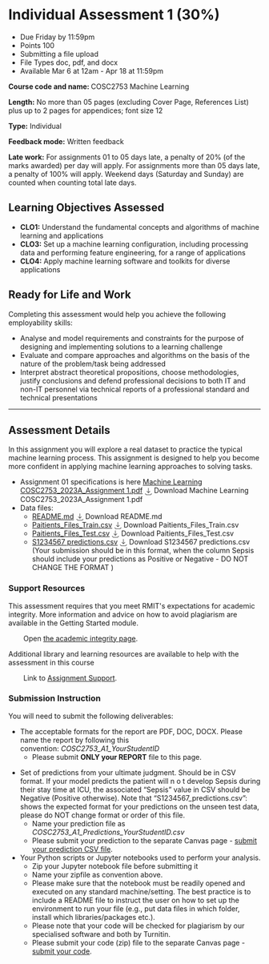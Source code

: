 <div id="assignment_show" class="assignment content_underline_links">
    <!--Student View-->
    <div class="assignment-title">
      <div class="title-content">
        <h1 class="title">
          Individual Assessment 1 (30%)
        </h1>
      </div>
    </div>
    
<ul class="student-assignment-overview">
  <li>
    <span class="title">Due</span>
    <span class="value">
          <span class="date_text">
                <span class="display_date">Friday</span> by 
                <span class="display_time">11:59pm</span>
          </span><!--
        --></span>
  </li>
  <li>
    <span class="title">Points</span>
    <span class="value">100</span>
  </li>
    <li>
      <span class="title">Submitting</span>
      <span class="value">a file upload</span>
    </li>
      <li>
        <span class="title">File Types</span>
        <span class="value">doc, pdf, and docx</span>
      </li>
  
  <li>
    <span class="title">Available</span>
    <span class="value">
        Mar 6 at 12am - Apr 18 at 11:59pm
    </span>
  </li>

  <div class="clear"></div>
</ul>

  <div class="clear"></div>


  <div class="clear"></div>



  <div class="description user_content enhanced"><p><strong>Course code and name:&nbsp;</strong>COSC2753 Machine Learning</p>
<p><strong>Length:</strong> No more than 05 pages (excluding Cover Page, References List) plus up to 2 pages for appendices; font size 12</p>
<p><strong>Type:</strong>&nbsp;Individual</p>
<p><strong>Feedback mode:</strong>&nbsp;Written feedback</p>
<p><strong>Late work:</strong> For assignments 01 to 05 days late, a penalty of 20% (of the marks awarded) per day will apply. For assignments more than 05 days late, a penalty of 100% will apply. Weekend days (Saturday and Sunday) are counted when counting total late days.</p>
<h2>Learning Objectives Assessed</h2>
<ul>
<li><strong>CLO1:</strong> Understand the fundamental concepts and algorithms of machine learning and applications</li>
<li><strong>CLO3:</strong> Set up a machine learning configuration, including processing data and performing feature engineering, for a range of applications</li>
<li><strong>CLO4:</strong> Apply machine learning software and toolkits for diverse applications</li>
</ul>
<h2>Ready for Life and Work</h2>
<p>Completing this assessment would help you achieve the following employability skills:</p>
<ul>
<li>Analyse and model requirements and constraints for the purpose of designing and implementing solutions to a learning challenge</li>
<li>Evaluate and compare approaches and algorithms on the basis of the nature of the problem/task being addressed</li>
<li>Interpret abstract theoretical propositions, choose methodologies, justify conclusions and defend professional decisions to both IT and non-IT personnel via technical reports of a professional standard and technical presentations</li>
</ul>
<hr>
<h2>Assessment Details</h2>
<p><span class="fontstyle0">In this assignment you will explore a real dataset to practice the typical machine learning process. This assignment is designed to help you become more confident in applying machine learning approaches to solving tasks. </span></p>
<ul>
<li><span class="fontstyle0"><span>Assignment 01 specifications is here <span class="ally-file-link-holder link_holder"><span class="instructure_file_holder link_holder instructure_file_link_holder"><a class="inline_disabled preview_in_overlay" title="Machine Learning COSC2753_2023A_Assignment 1.pdf" href="https://rmit.instructure.com/courses/118549/files/30196980?wrap=1" target="_blank" data-canvas-previewable="false" data-id="30196980">Machine Learning COSC2753_2023A_Assignment 1.pdf</a><a class="file_download_btn" role="button" download="" style="margin-inline-start: 5px; text-decoration: none;" href="https://rmit.instructure.com/courses/118549/files/30196980/download?download_frd=1" data-id="30196980"><span role="presentation"><svg viewBox="0 0 1920 1920" version="1.1" xmlns="http://www.w3.org/2000/svg" style="width:1em; height:1em; vertical-align:middle; fill:currentColor">
    <path d="M1807.09271,1482.47718 L1886.82918,1562.43953 L1531.51624,1917.75247 L355.346824,1917.75247 L0.0338823529,1562.43953 L79.8832941,1482.47718 L402.104471,1804.81129 L1484.75859,1804.81129 L1807.09271,1482.47718 Z M997.677176,-0.0338823529 L997.677176,1166.98729 L1352.99012,811.674353 L1432.95247,891.523765 L941.093647,1383.15671 L449.460706,891.523765 L529.423059,811.674353 L884.736,1166.98729 L884.736,-0.0338823529 L997.677176,-0.0338823529 Z" stroke="none" stroke-width="1" fill-rule="evenodd"></path>
</svg>
</span><span class="screenreader-only">Download Machine Learning COSC2753_2023A_Assignment 1.pdf</span></a></span></span>&nbsp;</span></span></li>
<li>Data files:
<ul>
<li><span class="ally-file-link-holder link_holder"><span class="instructure_file_holder link_holder instructure_file_link_holder"><a class="inline_disabled" title="README.md" href="https://rmit.instructure.com/courses/118549/files/29567024?wrap=1" target="_blank" data-canvas-previewable="false" data-api-endpoint="https://rmit.instructure.com/api/v1/courses/118549/files/29567024" data-api-returntype="File" data-id="29567024">README.md</a><a class="file_download_btn" role="button" download="" style="margin-inline-start: 5px; text-decoration: none;" href="https://rmit.instructure.com/courses/118549/files/29567024/download?download_frd=1" data-id="29567024"><span role="presentation"><svg viewBox="0 0 1920 1920" version="1.1" xmlns="http://www.w3.org/2000/svg" style="width:1em; height:1em; vertical-align:middle; fill:currentColor">
    <path d="M1807.09271,1482.47718 L1886.82918,1562.43953 L1531.51624,1917.75247 L355.346824,1917.75247 L0.0338823529,1562.43953 L79.8832941,1482.47718 L402.104471,1804.81129 L1484.75859,1804.81129 L1807.09271,1482.47718 Z M997.677176,-0.0338823529 L997.677176,1166.98729 L1352.99012,811.674353 L1432.95247,891.523765 L941.093647,1383.15671 L449.460706,891.523765 L529.423059,811.674353 L884.736,1166.98729 L884.736,-0.0338823529 L997.677176,-0.0338823529 Z" stroke="none" stroke-width="1" fill-rule="evenodd"></path>
</svg>
</span><span class="screenreader-only">Download README.md</span></a></span></span>&nbsp;</li>
<li><span class="ally-file-link-holder link_holder"><span class="instructure_file_holder link_holder instructure_file_link_holder"><a class="inline_disabled preview_in_overlay" title="Paitients_Files_Train.csv" href="https://rmit.instructure.com/courses/118549/files/29567026?wrap=1" target="_blank" data-canvas-previewable="false" data-api-endpoint="https://rmit.instructure.com/api/v1/courses/118549/files/29567026" data-api-returntype="File" data-id="29567026">Paitients_Files_Train.csv</a><a class="file_download_btn" role="button" download="" style="margin-inline-start: 5px; text-decoration: none;" href="https://rmit.instructure.com/courses/118549/files/29567026/download?download_frd=1" data-id="29567026"><span role="presentation"><svg viewBox="0 0 1920 1920" version="1.1" xmlns="http://www.w3.org/2000/svg" style="width:1em; height:1em; vertical-align:middle; fill:currentColor">
    <path d="M1807.09271,1482.47718 L1886.82918,1562.43953 L1531.51624,1917.75247 L355.346824,1917.75247 L0.0338823529,1562.43953 L79.8832941,1482.47718 L402.104471,1804.81129 L1484.75859,1804.81129 L1807.09271,1482.47718 Z M997.677176,-0.0338823529 L997.677176,1166.98729 L1352.99012,811.674353 L1432.95247,891.523765 L941.093647,1383.15671 L449.460706,891.523765 L529.423059,811.674353 L884.736,1166.98729 L884.736,-0.0338823529 L997.677176,-0.0338823529 Z" stroke="none" stroke-width="1" fill-rule="evenodd"></path>
</svg>
</span><span class="screenreader-only">Download Paitients_Files_Train.csv</span></a></span></span>&nbsp;</li>
<li><span class="ally-file-link-holder link_holder"><span class="instructure_file_holder link_holder instructure_file_link_holder"><a class="inline_disabled preview_in_overlay" title="Paitients_Files_Test.csv" href="https://rmit.instructure.com/courses/118549/files/29567027?wrap=1" target="_blank" data-canvas-previewable="false" data-api-endpoint="https://rmit.instructure.com/api/v1/courses/118549/files/29567027" data-api-returntype="File" data-id="29567027">Paitients_Files_Test.csv</a><a class="file_download_btn" role="button" download="" style="margin-inline-start: 5px; text-decoration: none;" href="https://rmit.instructure.com/courses/118549/files/29567027/download?download_frd=1" data-id="29567027"><span role="presentation"><svg viewBox="0 0 1920 1920" version="1.1" xmlns="http://www.w3.org/2000/svg" style="width:1em; height:1em; vertical-align:middle; fill:currentColor">
    <path d="M1807.09271,1482.47718 L1886.82918,1562.43953 L1531.51624,1917.75247 L355.346824,1917.75247 L0.0338823529,1562.43953 L79.8832941,1482.47718 L402.104471,1804.81129 L1484.75859,1804.81129 L1807.09271,1482.47718 Z M997.677176,-0.0338823529 L997.677176,1166.98729 L1352.99012,811.674353 L1432.95247,891.523765 L941.093647,1383.15671 L449.460706,891.523765 L529.423059,811.674353 L884.736,1166.98729 L884.736,-0.0338823529 L997.677176,-0.0338823529 Z" stroke="none" stroke-width="1" fill-rule="evenodd"></path>
</svg>
</span><span class="screenreader-only">Download Paitients_Files_Test.csv</span></a></span></span>&nbsp;</li>
<li><span class="ally-file-link-holder link_holder"><span class="instructure_file_holder link_holder instructure_file_link_holder"><a class="inline_disabled preview_in_overlay" title="S1234567 predictions.csv" href="https://rmit.instructure.com/courses/118549/files/29567048?wrap=1" target="_blank" data-canvas-previewable="false" data-api-endpoint="https://rmit.instructure.com/api/v1/courses/118549/files/29567048" data-api-returntype="File" data-id="29567048">S1234567 predictions.csv</a><a class="file_download_btn" role="button" download="" style="margin-inline-start: 5px; text-decoration: none;" href="https://rmit.instructure.com/courses/118549/files/29567048/download?download_frd=1" data-id="29567048"><span role="presentation"><svg viewBox="0 0 1920 1920" version="1.1" xmlns="http://www.w3.org/2000/svg" style="width:1em; height:1em; vertical-align:middle; fill:currentColor">
    <path d="M1807.09271,1482.47718 L1886.82918,1562.43953 L1531.51624,1917.75247 L355.346824,1917.75247 L0.0338823529,1562.43953 L79.8832941,1482.47718 L402.104471,1804.81129 L1484.75859,1804.81129 L1807.09271,1482.47718 Z M997.677176,-0.0338823529 L997.677176,1166.98729 L1352.99012,811.674353 L1432.95247,891.523765 L941.093647,1383.15671 L449.460706,891.523765 L529.423059,811.674353 L884.736,1166.98729 L884.736,-0.0338823529 L997.677176,-0.0338823529 Z" stroke="none" stroke-width="1" fill-rule="evenodd"></path>
</svg>
</span><span class="screenreader-only">Download S1234567 predictions.csv</span></a></span></span> <span>(Your submission should be in this format, when the column Sepsis should include your predictions as Positive or Negative - DO NOT CHANGE THE FORMAT )</span></li>
</ul>
</li>
</ul>
<h3>Support Resources</h3>
<p>This assessment requires that you meet RMIT's expectations for academic integrity. More information and advice on how to avoid plagiarism are available in the Getting Started module.</p>
<p style="padding-left: 30px;">Open&nbsp;<a title="How to Succeed in Machine Learning" href="https://rmit.instructure.com/courses/118549/pages/how-to-succeed-in-machine-learning#fragment-2" data-api-endpoint="https://rmit.instructure.com/api/v1/courses/118549/pages/how-to-succeed-in-machine-learning%23fragment-2" data-api-returntype="Page">the academic integrity page</a>.</p>
<p>Additional library and learning resources are available to help with the assessment in this course</p>
<p style="padding-left: 30px;">Link to&nbsp;<a title="Assignment Support" href="https://rmit.instructure.com/courses/118549/pages/assignment-support" data-api-endpoint="https://rmit.instructure.com/api/v1/courses/118549/pages/assignment-support" data-api-returntype="Page">Assignment Support</a>.</p>
<h3>Submission Instruction</h3>
<p>You will need to submit the following deliverables:</p>
<ul>
<li>The acceptable formats for the report are PDF, DOC, DOCX. Please name the report by following this convention:<span>&nbsp;</span><em>COSC2753_A1_YourStudentID</em><br>
<ul>
<li>Please submit <strong>ONLY your REPORT</strong> file to this page.<em></em></li>
</ul>
</li>
</ul>
<ul>
<li><span>Set of predictions </span><span>from your ultimate judgment. Should be in CSV format. If your model predicts the patient will n o t develop Sepsis during their stay time at ICU, the associated “Sepsis” value in CSV should be Negative (Positive otherwise). Note that “S1234567_predictions.csv”: shows the expected format for your predictions on the unseen test data, please do NOT change format or order of this file.</span>
<ul>
<li>Name your prediction file as <em>COSC2753_A1_Predictions_YourStudentID.csv</em></li>
<li>Please submit your prediction to the separate Canvas page - <a title="Assignment 1 - Prediction submission - CSV" href="https://rmit.instructure.com/courses/118549/assignments/805591" data-api-endpoint="https://rmit.instructure.com/api/v1/courses/118549/assignments/805591" data-api-returntype="Assignment">submit your prediction CSV file</a>.<em></em></li>
</ul>
</li>
<li>Your Python scripts or Jupyter notebooks used to perform your analysis.
<ul>
<li>Zip your Jupyter notebook file before submitting it</li>
<li>Name your zipfile as convention above.</li>
<li>Please make sure that the notebook must be readily opened and executed on any standard machine/setting. The best practice is to include a README file to instruct the user on how to set up the environment to run your file (e.g., put data files in which folder, install which libraries/packages etc.).</li>
<li>Please note that your code will be checked for plagiarism by our specialised software and both by Turnitin.</li>
<li>Please submit your code (zip) file to the separate Canvas page - <a title="Assignment 1 - Code submission" href="https://rmit.instructure.com/courses/118549/assignments/805589" data-api-endpoint="https://rmit.instructure.com/api/v1/courses/118549/assignments/805589" data-api-returntype="Assignment">submit your code</a>.</li>
</ul>
</li>
</ul>
</div>
</div>
